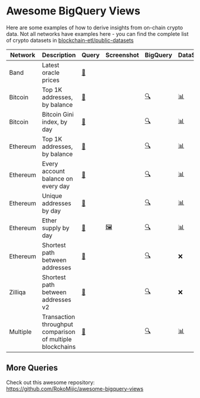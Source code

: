 # Awesome BigQuery Views

Here are some examples of how to derive insights from on-chain crypto data. Not all networks have examples here - you can find the complete list of crypto datasets in [blockchain-etl/public-datasets](https://github.com/blockchain-etl/public-datasets)

| Network | Description | Query | Screenshot | BigQuery | DataStudio | Notes
| --- | --- | --- | --- | --- | --- | ---
| Band | Latest oracle prices | [📝](band/latest-prices.sql) | | | | | 
| Bitcoin | Top 1K addresses, by balance | [📝](bitcoin/top-bitcoin-balances.sql) |  | [🔍](https://console.cloud.google.com/bigquery?sq=896878822558:9bd85ce4d6174e909cfc89c09cb1cc55) | [📊](https://datastudio.google.com/u/1/reporting/c61d1ee3-0e67-4f19-a322-4aed82a21e1b/page/p_a72nk0pzzc) | |
| Bitcoin | Bitcoin Gini index, by day | [📝](bitcoin/gini-index-by-day.sql) |  | [🔍](https://console.cloud.google.com/bigquery?sq=896878822558:531f2d1edf614723b2120a839e5df04b) | [📊](https://datastudio.google.com/u/1/reporting/c61d1ee3-0e67-4f19-a322-4aed82a21e1b/page/p_a72nk0pzzc) | [[1](https://cloud.google.com/blog/products/data-analytics/introducing-six-new-cryptocurrencies-in-bigquery-public-datasets-and-how-to-analyze-them)]
| Ethereum | Top 1K addresses, by balance  | [📝](ethereum/top-ethereum-balances.sql)|  | [🔍](https://console.cloud.google.com/bigquery?sq=896878822558:a8286e1cee0e4ee2b16872640faa31c2) | [📊](https://datastudio.google.com/u/1/reporting/c61d1ee3-0e67-4f19-a322-4aed82a21e1b/page/9tC6C) | [[1](https://medium.com/google-cloud/how-to-query-balances-for-all-ethereum-addresses-in-bigquery-fb594e4034a7)]
| Ethereum | Every account balance on every day | [📝](ethereum/every-balance-every-day.sql)|  | [🔍](https://console.cloud.google.com/bigquery?sq=896878822558:c5323064f9fb45529ebdd65fb4091374) | [📊](https://datastudio.google.com/u/1/reporting/c61d1ee3-0e67-4f19-a322-4aed82a21e1b/page/9tC6C) | [[1](https://medium.com/google-cloud/plotting-ethereum-address-growth-chart-55cc0e7207b2)]
| Ethereum | Unique addresses by day | [📝](ethereum/unique-addresses-by-day.sql) |  | [🔍](https://console.cloud.google.com/bigquery?sq=896878822558:69f31a0f8e7e44d39d99737c4a37ce9b) | [📊](https://datastudio.google.com/u/1/reporting/c61d1ee3-0e67-4f19-a322-4aed82a21e1b/page/9tC6C) | [[1](https://medium.com/google-cloud/plotting-ethereum-address-growth-chart-55cc0e7207b2)]
| Ethereum | Ether supply by day | [📝](ethereum/ether-supply-by-day.sql)| [🖼️](ethereum/ether-supply-by-day.png) | [🔍](https://console.cloud.google.com/bigquery?sq=896878822558:7bd873dec1cd417b89552495cad09e56) | [📊](https://datastudio.google.com/u/1/reporting/c61d1ee3-0e67-4f19-a322-4aed82a21e1b/page/9tC6C) | [[1](https://medium.com/google-cloud/how-to-query-ether-supply-in-bigquery-90f8ae795a8)]
| Ethereum | Shortest path between addresses | [📝](ethereum/shortest-path-via-traces.sql) |  | [🔍](https://console.cloud.google.com/bigquery?sq=896878822558:2d202e496bf343a0aa1060f4ef35ffff) | ❌
| Zilliqa | Shortest path between addresses v2 | [📝](zilliqa/shortest-path-via-traces-v2.sql) |  | [🔍](https://console.cloud.google.com/bigquery?sq=896878822558:c4c9b9294acb42b183233b158cc67074) | ❌
| Multiple | Transaction throughput comparison of multiple blockchains | [📝](multi/transaction-throughput-comparison.sql) |  | [🔍](https://console.cloud.google.com/bigquery?sq=896878822558:8348a785cb274d7b88cf6b3d07e0a5c6) | [📊](https://datastudio.google.com/u/1/reporting/c61d1ee3-0e67-4f19-a322-4aed82a21e1b/page/p_hg8d80pzzc) | [[1](https://medium.com/@medvedev1088/comparing-transaction-throughputs-for-8-blockchains-in-google-bigquery-with-google-data-studio-edbabb75b7f1)]

## More Queries

Check out this awesome repository: https://github.com/RokoMijic/awesome-bigquery-views

